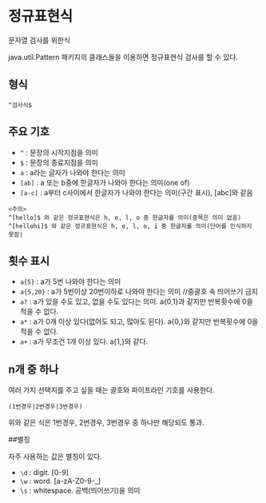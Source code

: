 # 정규표현식

문자열 검사를 위한식

java.util.Pattern 패키지의 클래스들을 이용하면 정규표현식 검사를 할 수 있다.

## 형식

```
^검사식$
```

## 주요 기호
- `^` : 문장의 시작지점을 의미
- `$` : 문장의 종료지점을 의미
- `a` : a라는 글자가 나와야 한다는 의미
- `[ab]` : a 또는 b중에 한글자가 나와야 한다는 의미(one of)
- `[a-c]` : a부터 c사이에서 한글자가 나와야 한다는 의미(구간 표시), [abc]와 같음

```
<주의>
^[hello]$ 와 같은 정규표현식은 h, e, l, o 중 한글자를 의미(중목은 의미 없음)
^[hellohi]$ 와 같은 정규표현식은 h, e, l, o, i 중 한글자를 의미(단어를 인식하지 못함)
```

## 횟수 표시
- `a{5}` : a가 5번 나와야 한다는 의미
- `a{5,20}` : a가 5번이상 20번이하로 나와야 한다는 의미
//중괄호 속 띄어쓰기 금지
- `a?` : a가 있을 수도 있고, 없을 수도 있다는 의미. a{0,1}과 같지만 반복횟수에 0을 적을 수 없다.
- `a*` : a가 0개 이상 있다(없어도 되고, 많아도 된다). a{0,}와 같지만 반복횟수에 0을 적을 수 없다.
- `a+` : a가 무조건 1개 이상 있다. a{1,}와 같다. 

## n개 중 하나

여러 가지 선택지를 주고 싶을 때는 괄호와 파이프라인 기호를 사용한다.

```
(1번경우|2번경우|3번경우)
```

위와 같은 식은 1번경우, 2번경우, 3번경우 중 하나만 해당되도 통과.

##별칭

자주 사용하는 값은 별칭이 있다.

- `\d` : digit. [0-9]
- `\w` : word. [a-zA-Z0-9-_]
- `\s` : whitespace. 공백(띄어쓰기)을 의미  